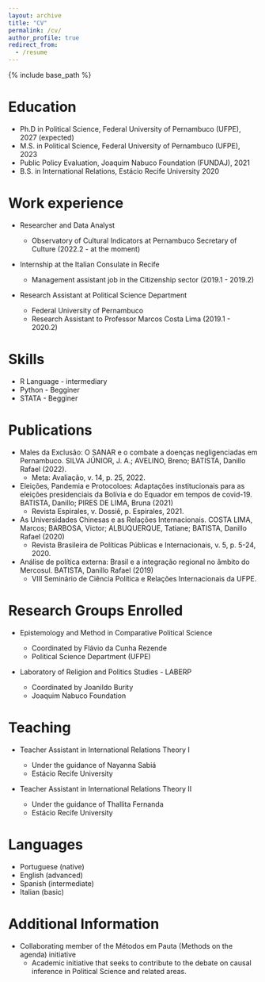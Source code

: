 ```yaml
---
layout: archive
title: "CV"
permalink: /cv/
author_profile: true
redirect_from:
  - /resume
---
```


{% include base_path %}

Education
======
* Ph.D in Political Science, Federal University of Pernambuco (UFPE), 2027 (expected)
* M.S. in Political Science, Federal University of Pernambuco (UFPE), 2023
* Public Policy Evaluation, Joaquim Nabuco Foundation (FUNDAJ), 2021
* B.S. in International Relations, Estácio Recife University 2020

Work experience
======
* Researcher and Data Analyst
  * Observatory of Cultural Indicators at Pernambuco Secretary of Culture (2022.2 - at the moment)
    
* Internship at the Italian Consulate in Recife
  * Management assistant job in the Citizenship sector (2019.1 - 2019.2)

* Research Assistant at Political Science Department 
  * Federal University of Pernambuco  
  * Research Assistant to Professor Marcos Costa Lima (2019.1 - 2020.2)
      
Skills
======
* R Language - intermediary
* Python - Begginer
* STATA - Begginer

Publications
======
* Males da Exclusão: O SANAR e o combate a doenças negligenciadas em Pernambuco. SILVA JÚNIOR, J. A.; AVELINO, Breno; BATISTA, Danillo Rafael (2022).
  * Meta: Avaliação, v. 14, p. 25, 2022.
* Eleições, Pandemia e Protocoloes: Adaptações institucionais para as eleições presidenciais da Bolívia e do Equador em tempos de covid-19. BATISTA, Danillo; PIRES DE LIMA, Bruna (2021)
  *  Revista Espirales, v. Dossiê, p. Espirales, 2021.  
* As Universidades Chinesas e as Relações Internacionais. COSTA LIMA, Marcos; BARBOSA, Victor; ALBUQUERQUE, Tatiane; BATISTA, Danillo Rafael (2020)
  * Revista Brasileira de Políticas Públicas e Internacionais, v. 5, p. 5-24, 2020.
* Análise de política externa: Brasil e a integração regional no âmbito do Mercosul. BATISTA, Danillo Rafael (2019)
  * VIII Seminário de Ciência Política e Relações Internacionais da UFPE.
  
Research Groups Enrolled
======
* Epistemology and Method in Comparative Political Science
  * Coordinated by Flávio da Cunha Rezende
  * Political Science Department (UFPE)
 
* Laboratory of Religion and Politics Studies - LABERP
  * Coordinated by Joanildo Burity
  * Joaquim Nabuco Foundation
  
Teaching
======
* Teacher Assistant in International Relations Theory I
  * Under the guidance of Nayanna Sabiá
  * Estácio Recife University
 
* Teacher Assistant in International Relations Theory II
  * Under the guidance of Thallita Fernanda
  * Estácio Recife University
  
Languages
======
* Portuguese (native)
* English (advanced)
* Spanish (intermediate)
* Italian (basic)
  
Additional Information
======
* Collaborating member of the Métodos em Pauta (Methods on the agenda) initiative
  * Academic initiative that seeks to contribute to the debate on causal inference in Political Science and related areas.
